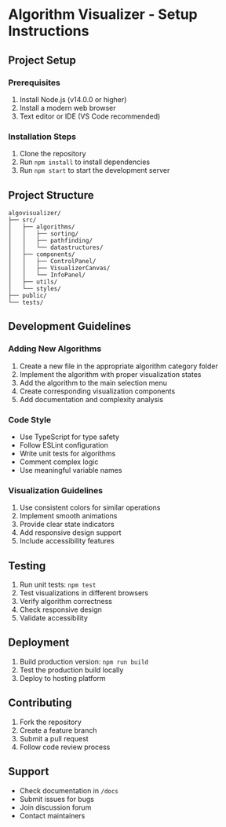 # Algorithm Visualizer - Setup Instructions

## Project Setup

### Prerequisites

1. Install Node.js (v14.0.0 or higher)
2. Install a modern web browser
3. Text editor or IDE (VS Code recommended)

### Installation Steps

1. Clone the repository
2. Run `npm install` to install dependencies
3. Run `npm start` to start the development server

## Project Structure

```
algovisualizer/
├── src/
│   ├── algorithms/
│   │   ├── sorting/
│   │   ├── pathfinding/
│   │   └── datastructures/
│   ├── components/
│   │   ├── ControlPanel/
│   │   ├── VisualizerCanvas/
│   │   └── InfoPanel/
│   ├── utils/
│   └── styles/
├── public/
└── tests/
```

## Development Guidelines

### Adding New Algorithms

1. Create a new file in the appropriate algorithm category folder
2. Implement the algorithm with proper visualization states
3. Add the algorithm to the main selection menu
4. Create corresponding visualization components
5. Add documentation and complexity analysis

### Code Style

- Use TypeScript for type safety
- Follow ESLint configuration
- Write unit tests for algorithms
- Comment complex logic
- Use meaningful variable names

### Visualization Guidelines

1. Use consistent colors for similar operations
2. Implement smooth animations
3. Provide clear state indicators
4. Add responsive design support
5. Include accessibility features

## Testing

1. Run unit tests: `npm test`
2. Test visualizations in different browsers
3. Verify algorithm correctness
4. Check responsive design
5. Validate accessibility

## Deployment

1. Build production version: `npm run build`
2. Test the production build locally
3. Deploy to hosting platform

## Contributing

1. Fork the repository
2. Create a feature branch
3. Submit a pull request
4. Follow code review process

## Support

- Check documentation in `/docs`
- Submit issues for bugs
- Join discussion forum
- Contact maintainers
